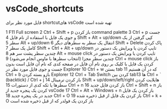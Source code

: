 # vsCode_shortcuts
فایل مورد نظر برای shortcutهای vsCode تهیه شده است



1	F11	Full screen
2	Ctrl + Shift + p	باز کردن command palette
3	Ctrl + p	جست و جوی یک فایل با استفاده از نام فایل
4	Shift + Alt + up/down	کپی گرفتن از یک سطر
5	Alt + up/down	انتقال یک سطر به سطرهای دیگر
6	Shift + Delete	پاک کردن کامل یک سطر
7	Shift + Ctrl + Alt + up/down	تایپ کردن یا ویرایش یک دستور در چندین سطر پشت سر هم
8	Alt + mouse click	تایپ کردن یا ویرایش یک دستور در چندین سطر مجزا (انتخاب سطرها با ماوس انجام می‌شود)
9	Ctrl + mouse click	باز کردن یک فایل با کلیک بر روی نام آن فایل در صفحه کدی که نام آن فایل است بدون جست و جوی فایل مورد نظر در Explorer
10	Ctrl + w	بستن tab که در آن هستیم
11	Ctrl + b	بازو بسته کردن Explorer
12	Ctrl + Tab	Switch کردن بین tabها
13	Ctrl + ` (backtick) / Ctrl + j	باز کردن ترمینال
14	Shift + up/down/left/right	هایلایت کردن سطرها یا تکه کدی از دستورات
15	Ctrl + n	باز کردن فایل جدید
16	Ctrl + Shift + n	باز کردن یک پنجره جدید از vsCode
17	Ctrl + Alt + Windows + n	باز کردن یک فایل جدید در یک پنجره جدید
18	Ctrl + O	باز کردن یک فایل از قبل ذخیره شده
19	Ctrl + k + O	باز کردن یک فولدر که از قبل ذخیره شده است
